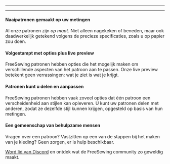 ***

***

#### Naaipatronen gemaakt op uw metingen

Al onze patronen zijn *op maat*. Niet alleen nagekeken of beneden, maar ook daadwerkelijk getekend volgens de precieze specificaties, zoals u op papier zou doen.

#### Volgestampt met opties plus live preview

FreeSewing patronen hebben opties die het mogelijk maken om verschillende aspecten van het patroon aan te passen. Onze live preview betekent geen verrassingen: wat je ziet is wat je krijgt.

#### Patronen kunt u delen en aanpassen

FreeSewing patronen hebben vaak zoveel opties dat één patroon een verscheidenheid aan stijlen kan opleveren. U kunt uw patronen delen met anderen, zodat ze dezelfde stijl kunnen krijgen, opgesteld op basis van hun metingen.

#### Een gemeenschap van behulpzame mensen

Vragen over een patroon? Vastzitten op een van de stappen bij het maken van je kleding? Geen zorgen, er is hulp beschikbaar.

[Word lid van Discord](https://discord.freesewing.org/) en ontdek wat de FreeSewing community zo geweldig maakt.
